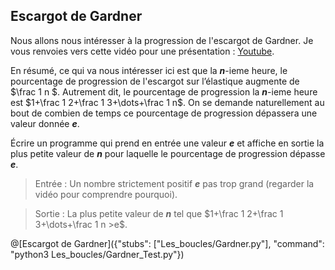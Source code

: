 ## Escargot de Gardner

Nous allons nous intéresser à la progression de l'escargot  de Gardner. Je vous renvoies vers cette vidéo pour une présentation : [Youtube](https://www.youtube.com/watch?v=L1vDkUziBpw).

En résumé, ce qui va nous intéresser ici est que la ***n***-ieme heure, le pourcentage de progression de l'escargot sur l’élastique augmente de $`\frac 1 n `$.
Autrement dit, le pourcentage de progression  la ***n***-ieme heure est $`1+\frac 1 2+\frac 1 3+\dots+\frac 1 n`$.
On se demande naturellement au bout de combien de temps ce pourcentage de progression dépassera une valeur donnée ***e***.

Écrire un programme qui prend en entrée une valeur ***e*** et affiche en sortie la plus petite valeur de ***n*** pour laquelle le pourcentage de progression dépasse ***e***.

> Entrée : Un nombre strictement positif ***e*** pas trop grand (regarder la vidéo pour comprendre pourquoi).

> Sortie : La plus petite valeur de ***n*** tel que $`1+\frac 1 2+\frac 1 3+\dots+\frac 1 n >e`$.

@[Escargot de Gardner]({"stubs": ["Les_boucles/Gardner.py"], "command": "python3 Les_boucles/Gardner_Test.py"})
